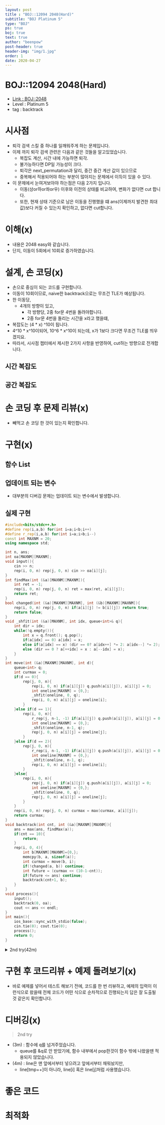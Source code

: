 ```yaml
---
layout: post
title : "BOJ::12094 2048(Hard)"
subtitle: "BOJ Platinum 5"
type: "BOJ"
ps: true
boj: true
text: true
author: "beenpow"
post-header: true
header-img: "img/1.jpg"
order: 1
date: 2020-04-27
---
```

# BOJ::12094 2048(Hard)
- [Link : BOJ::2048](https://www.acmicpc.net/problem/12094)
- Level : Platinum 5
- tag : backtrack

# 시사점
- 퇴각 검색 스킬 중 하나를 일깨워주게 하는 문제입니다.
- 이제 까지 퇴각 검색 관련은 다음과 같은 것들을 알고있었습니다.
  - 복잡도 계산, 시간 내에 가능하면 퇴각.
  - 불가능하다면 DP일 가능성이 크다.
  - 퇴각은 next_permutation과 달리, 중간 중간 계산 값이 있으므로 
  - 중복해서 적용되어야 하는 부분이 많아지는 문제에서 이득이 있을 수 있다.
- 이 문제에서 눈여겨보아야 하는점은 다음 2가지 입니다.
  - 이동(상or하or좌or우) 이후와 이전의 상태를 비교하여, 변화가 없다면 cut 합니다.
  - 또한, 현재 상태 기준으로 남은 이동을 진행했을 떄 ans(이제까지 발견한 최대값)보다 커질 수 있는지 확인하고, 없다면 cut합니다.


# 이해(x)
- 내용은 2048 easy와 같습니다.
- 단지, 이동이 5회에서 10회로 증가하였습니다.

# 설계, 손 코딩(x)
- 손으로 중심이 되는 코드를 구현합니다.
- 이동이 10회이므로, naive한 backtrack으로는 무조건 TLE가 예상됩니다.
- 한 이동당,
  - 4개의 방향이 있고,
    - 각 방향당, 2중 for문 4번을 돌려야합니다.
    - 2중 for문 4번을 돌리는 시간을 x라고 했을떄,
- 복잡도는 (4 * x) ^10이 됩니다.
- 4^10 * x^10이되어, 10^6 * x^10이 되는데, x가 1보다 크다면 무조건 TLE를 띄우겠지요.
- 따라서, 시사점 챕터에서 제시한 2가지 사항을 반영하여, cut하는 방향으로 전개합니다.

## 시간 복잡도

## 공간 복잡도

# 손 코딩 후 문제 리뷰(x)
- 빼먹고 손 코딩 한 것이 있는지 확인합니다.

# 구현(x)

## 함수 List 

## 업데이트 되는 변수
- 대부분의 디버깅 문제는 업데이트 되는 변수에서 발생합니다.

## 실제 구현 

```cpp
#include<bits/stdc++.h>
#define rep(i,a,b) for(int i=a;i<b;i++)
#define r_rep(i,a,b) for(int i=a;i>b;i--)
const int MAXNM = 20;
using namespace std;

int n, ans;
int oa[MAXNM][MAXNM];
void input(){
    cin >> n;
    rep(i, 0, n) rep(j, 0, n) cin >> oa[i][j];
}
int findMax(int (&a)[MAXNM][MAXNM]){
    int ret = -1;
    rep(i, 0, n) rep(j, 0, n) ret = max(ret, a[i][j]);
    return ret;
}
bool changed(int (&a)[MAXNM][MAXNM], int (&b)[MAXNM][MAXNM]){
    rep(i, 0, n) rep(j, 0, n) if(a[i][j] != b[i][j]) return true;
    return false;
}
void _shfit(int (&a)[MAXNM], int idx, queue<int>& q){
    int dir = idx;
    while(!q.empty()){
        int x = q.front(); q.pop();
        if(a[idx] == 0) a[idx] = x;
        else if(a[idx] == x) (dir == 0? a[idx++] *= 2: a[idx--] *= 2);
        else (dir == 0 ? a[++idx] = x : a[--idx] = x);
    }
}
int move(int (&a)[MAXNM][MAXNM], int d){
    queue<int> q;
    int curmax = 0;
    if(d == 0){
        rep(j, 0, n){
            rep(i, 0, n) if(a[i][j]) q.push(a[i][j]), a[i][j] = 0;
            int oneline[MAXNM] = {0,};
            _shfit(oneline, 0, q);
            rep(i, 0, n) a[i][j] = oneline[i];
        }
    }else if(d == 1){
        rep(i, 0, n){
            r_rep(j, n-1, -1) if(a[i][j]) q.push(a[i][j]), a[i][j] = 0;
            int oneline[MAXNM] = {0,};
            _shfit(oneline, n-1, q);
            rep(j, 0, n) a[i][j] = oneline[j];
        }
    }else if(d == 2){
        rep(j, 0, n){
            r_rep(i, n-1, -1) if(a[i][j]) q.push(a[i][j]), a[i][j] = 0;
            int oneline[MAXNM] = {0,};
            _shfit(oneline, n-1, q);
            rep(i, 0, n) a[i][j] = oneline[i];
        }
    }else{
        rep(i, 0, n){
            rep(j, 0, n) if(a[i][j]) q.push(a[i][j]), a[i][j] = 0;
            int oneline[MAXNM] = {0,};
            _shfit(oneline, 0, q);
            rep(j, 0, n) a[i][j] = oneline[j];
        }
    }
    rep(i, 0, n) rep(j, 0, n) curmax = max(curmax, a[i][j]);
    return curmax;
}
void backtrack(int cnt, int (&a)[MAXNM][MAXNM]){
    ans = max(ans, findMax(a));
    if(cnt == 10){
        return;
    }
    rep(i, 0, 4){
        int b[MAXNM][MAXNM]={0,};
        memcpy(b, a, sizeof(a));
        int curmax = move(b, i);
        if(!changed(a, b)) continue;
        int future = (curmax << (10-1-cnt));
        if(future <= ans) continue;
        backtrack(cnt+1, b);
    }
}
void process(){
    input();
    backtrack(0, oa);
    cout << ans << endl;
}
int main(){
    ios_base::sync_with_stdio(false);
    cin.tie(0); cout.tie(0);
    process();
    return 0;
}
```

<details markdown="1">
<summary> 2nd try(42m) </summary>
- 이해(10), 설계(4), 구현(21), 디버깅(7)

```cpp
#include<bits/stdc++.h>
#define endl '\n'
#define pb push_back
#define all(v) (v).begin(), (v).end()
#define rep(i,a,b) for(int i=a;i<b;i++)
#define r_rep(i,a,b) for(int i=a;i>b;i--)
const int MAXN = 20;
using namespace std;

int n, ans;
int oa[MAXN][MAXN];
// 실수(3m) : queue를 &q로 받았어야 함. 그래야 pop이 먹힘
void game(queue<int>& q, int (&line)[MAXN]){
    int idx = 0;
    while(!q.empty()){
        int x = q.front(); q.pop();
        if(line[idx] == 0) line[idx] = x;
        else if(line[idx] == x) line[idx++] *= 2;
        else if(line[idx] != x) line[++idx] = x;
        else { /* Do nothing */ }
    }
}
// 실수(4m) : line[tmp++]이 아니라, line[i] 혹은 line[j]처럼 사용함
// 맨 앞에서부터 넣으려고 앞에서부터 채워놨는데
void move(int d, int (&a)[MAXN][MAXN]){
    int line[MAXN], tmp = 0;
    queue<int> q;
    if(d == 0){
        rep(j, 0, n){
            rep(i, 0, n){ if(a[i][j])q.push(a[i][j]); line[i] = 0; }
            game(q, line);
            rep(i, 0, n) a[i][j] = line[tmp++];
            tmp = 0;
        }
    }else if(d == 1){
        rep(i, 0, n){
            r_rep(j, n-1, -1){ if(a[i][j])q.push(a[i][j]); line[j] = 0; }
            game(q, line);
            r_rep(j, n-1, -1) a[i][j] = line[tmp++];
            tmp = 0;
        }
    }else if(d == 2){
        rep(j, 0, n){
            r_rep(i, n-1, -1){ if(a[i][j])q.push(a[i][j]); line[i] = 0; }
            game(q, line);
            r_rep(i, n-1, -1) a[i][j] = line[tmp++];
            tmp = 0;
        }
    }else{
        rep(i, 0, n){
            rep(j, 0, n){ if(a[i][j])q.push(a[i][j]); line[j] = 0;}
            game(q, line);
            rep(j, 0, n) a[i][j] = line[tmp++];
            tmp = 0;
        }
    }
}
int findmax(const int (&a)[MAXN][MAXN])
{int ret = 0; rep(i, 0, n)rep(j, 0, n) ret = max(ret, a[i][j]); return ret;}
void backtrack(int idx, int (&b)[MAXN][MAXN]){
    ans = max(ans, findmax(b));
    if(idx == 10) return;
    int a[MAXN][MAXN];
    rep(d, 0, 4){
        // init
        rep(i, 0, n) rep(j, 0, n) a[i][j] = b[i][j];
        move(d, a);
        int mx = -1; bool f = true;
        rep(i, 0, n) rep(j, 0, n){
            mx = max(mx, a[i][j]);
            if(a[i][j] != b[i][j]) f = false;
        }
        if(f) continue;
        if(mx * (1 << (10 - idx-1)) <= ans) continue;
        backtrack(idx+1, a);
    }
}
void process(){
    cin >> n;
    int a[MAXN][MAXN];
    rep(i, 0, n) rep(j, 0, n){cin >> oa[i][j]; a[i][j] = oa[i][j];}

    backtrack(0, a);
    cout << ans << endl;
}
int main(){
    ios_base::sync_with_stdio(false);
    cin.tie(0); cout.tie(0);
    process();
    return 0;
}
```

</details>

# 구현 후 코드리뷰 + 예제 돌려보기(x)
- 바로 예제를 넣어서 테스트 해보기 전에, 코드를 한 번 리뷰하고, 예제의 입력이 이런식으로 왔을때
  전체 코드가 어떤 식으로 순차적으로 진행되는지 답은 잘 도출될 것 같은지 확인합니다.

# 디버깅(x)

> 2nd try
  - (3m) : 함수에 q를 넘겨주었습니다.
    - queue를 &q로 안 받았기에, 함수 내부에서 pop한것이 함수 밖에 나왔을땐 적용되지 않았습니다.
  - (4m) : line은 맨 앞에서부터 넣으려고 앞에서부터 채워놨지만,
    - line[tmp++]이 아니라, line[i] 혹은 line[j]처럼 사용했습니다.

# 좋은 코드

# 최적화
